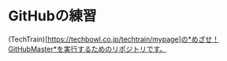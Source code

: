 # GitHubの練習
(TechTrain)[https://techbowl.co.jp/techtrain/mypage]の*めざせ！GitHubMaster*を実行するためのリポジトリです。
